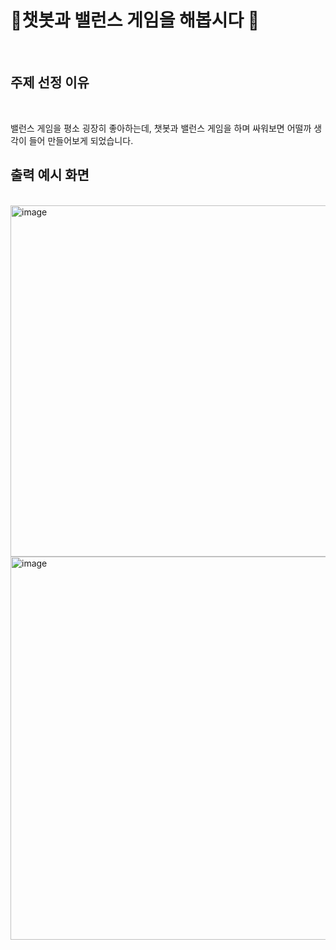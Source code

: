 # 🤖챗봇과 밸런스 게임을 해봅시다 🤖
<br> 

## **주제 선정 이유**

<br>

밸런스 게임을 평소 굉장히 좋아하는데, 챗봇과 밸런스 게임을 하며 싸워보면 어떨까 생각이 들어 만들어보게 되었습니다.
<br>

## 출력 예시 화면

<br>
<img width="1144" height="562" alt="image" src="https://github.com/user-attachments/assets/718e6b42-f754-40bf-b004-667cc611e2af" />
<br>
<img width="1238" height="613" alt="image" src="https://github.com/user-attachments/assets/edbbc0e3-4bc9-4de0-a1e2-74ca0bd770ac" />

